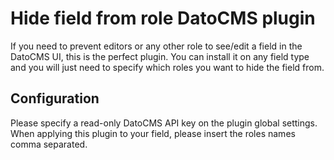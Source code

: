 # Hide field from role DatoCMS plugin

If you need to prevent editors or any other role to see/edit a field in the DatoCMS UI, this is the perfect plugin. You can install it on any field type and you will just need to specify which roles you want to hide the field from.

## Configuration

Please specify a read-only DatoCMS API key on the plugin global settings.
When applying this plugin to your field, please insert the roles names comma separated.

